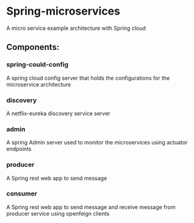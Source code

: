 # Spring-microservices
A micro service example architecture with Spring cloud
## Components:
    
### spring-could-config
A spring cloud config server that holds the configurations for the microservice architecture

### discovery
A netflix-eureka discovery service server

### admin
A spring Admin server used to monitor the microservices using actuator endpoints

### producer
A Spring rest web app to send message

### consumer 
A Spring rest web app to send message and receive message from producer service using openfeign clients
